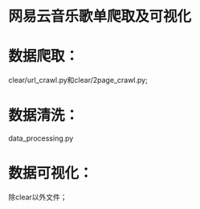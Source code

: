 # 网易云音乐歌单爬取及可视化
# 数据爬取：
 clear/url_crawl.py和clear/2page_crawl.py;
# 数据清洗：
  data_processing.py
# 数据可视化：
  除clear以外文件；
 
